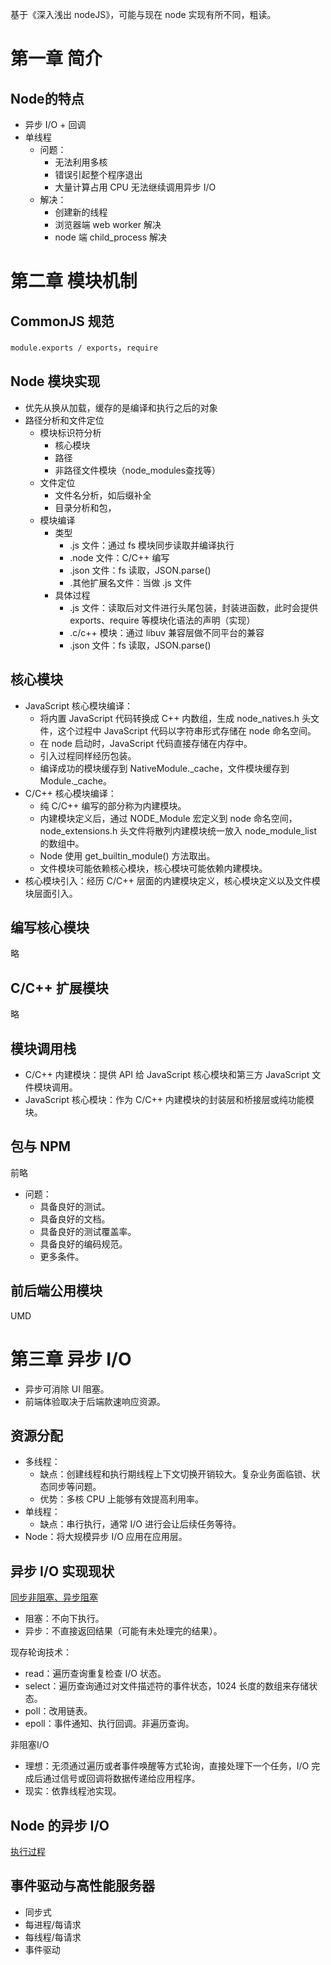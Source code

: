 基于《深入浅出 nodeJS》，可能与现在 node 实现有所不同，粗读。

# 第一章 简介

## Node的特点

* 异步 I/O + 回调
* 单线程
  * 问题：
    * 无法利用多核
    * 错误引起整个程序退出
    * 大量计算占用 CPU 无法继续调用异步 I/O
  * 解决：
    * 创建新的线程
    * 浏览器端 web worker 解决
    * node 端 child_process 解决

# 第二章 模块机制

## CommonJS 规范

`module.exports / exports`，`require`

## Node 模块实现

* 优先从换从加载，缓存的是编译和执行之后的对象
* 路径分析和文件定位
  * 模块标识符分析
    * 核心模块
    * 路径
    * 非路径文件模块（node_modules查找等）
  * 文件定位
    * 文件名分析，如后缀补全
    * 目录分析和包，
  * 模块编译
    * 类型
      * .js 文件：通过 fs 模块同步读取并编译执行
      * .node 文件：C/C++ 编写
      * .json 文件：fs 读取，JSON.parse()
      * .其他扩展名文件：当做 .js 文件
    * 具体过程
      * .js 文件：读取后对文件进行头尾包装，封装进函数，此时会提供 exports、require 等模块化语法的声明（实现）
      * .c/c++ 模块：通过 libuv 兼容层做不同平台的兼容
      * .json 文件：fs 读取，JSON.parse()

## 核心模块

* JavaScript 核心模块编译：
  * 将内置 JavaScript 代码转换成 C++ 内数组，生成 node_natives.h 头文件，这个过程中 JavaScript 代码以字符串形式存储在 node 命名空间。
  * 在 node 启动时，JavaScript 代码直接存储在内存中。
  * 引入过程同样经历包装。
  * 编译成功的模块缓存到 NativeModule._cache，文件模块缓存到 Module._cache。
* C/C++ 核心模块编译：
  * 纯 C/C++ 编写的部分称为内建模块。
  * 内建模块定义后，通过 NODE_Module 宏定义到 node 命名空间，node_extensions.h 头文件将散列内建模块统一放入 node_module_list 的数组中。
  * Node 使用 get_builtin_module() 方法取出。
  * 文件模块可能依赖核心模块，核心模块可能依赖内建模块。
* 核心模块引入：经历 C/C++ 层面的内建模块定义，核心模块定义以及文件模块层面引入。

## 编写核心模块

略

## C/C++ 扩展模块

略

## 模块调用栈

* C/C++ 内建模块：提供 API 给 JavaScript 核心模块和第三方 JavaScript 文件模块调用。
* JavaScript 核心模块：作为 C/C++ 内建模块的封装层和桥接层或纯功能模块。

## 包与 NPM

前略

* 问题：
  * 具备良好的测试。
  * 具备良好的文档。
  * 具备良好的测试覆盖率。
  * 具备良好的编码规范。
  * 更多条件。

## 前后端公用模块

UMD

# 第三章 异步 I/O

* 异步可消除 UI 阻塞。
* 前端体验取决于后端款速响应资源。

## 资源分配

* 多线程：
  * 缺点：创建线程和执行期线程上下文切换开销较大。复杂业务面临锁、状态同步等问题。
  * 优势：多核 CPU 上能够有效提高利用率。
* 单线程：
  * 缺点：串行执行，通常 I/O 进行会让后续任务等待。
* Node：将大规模异步 I/O 应用在应用层。

## 异步 I/O 实现现状

[同步非阻塞、异步阻塞](https://www.zhihu.com/question/39565359/answer/81999324)

* 阻塞：不向下执行。
* 异步：不直接返回结果（可能有未处理完的结果）。

现存轮询技术：
  * read：遍历查询重复检查 I/O 状态。
  * select：遍历查询通过对文件描述符的事件状态，1024 长度的数组来存储状态。
  * poll：改用链表。
  * epoll：事件通知、执行回调。非遍历查询。

非阻塞I/O
  * 理想：无须通过遍历或者事件唤醒等方式轮询，直接处理下一个任务，I/O 完成后通过信号或回调将数据传递给应用程序。
  * 现实：依靠线程池实现。

## Node 的异步 I/O

[执行过程](https://tobethelight.github.io/2018/03/11/%E6%B5%8F%E8%A7%88%E5%99%A8%E5%92%8Cnode%E4%B8%8D%E5%90%8C%E7%9A%84%E4%BA%8B%E4%BB%B6%E6%89%A7%E8%A1%8C%E5%92%8C%E5%BE%AA%E7%8E%AF%E6%9C%BA%E5%88%B6/)

## 事件驱动与高性能服务器

* 同步式
* 每进程/每请求
* 每线程/每请求
* 事件驱动
